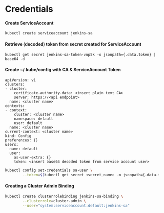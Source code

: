 # Credentials

#### Create ServiceAccount

```text
kubectl create serviceaccount jenkins-sa
```

#### Retrieve \(decoded\) token from secret created for ServiceAccount

```text
kubectl get secret jenkins-sa-token-vnp5k -o jsonpath={.data.token} | base64 -d
```

#### Create ~/.kube/config with CA & ServiceAccount Token

```text
apiVersion: v1
clusters:
- cluster:
    certificate-authority-data: <insert plain text CA>
    server: https://<api endpoint>
  name: <cluster name>
contexts:
- context:
    cluster: <cluster name>
    namespace: default
    user: default
  name: <cluster name>
current-context: <cluster name>
kind: Config
preferences: {}
users:
- name: default
  user:
    as-user-extra: {}
    token: <insert base64 decoded token from service account user>
```

```bash
kubectl config set-credentials sa-user \
        --token=$(kubectl get secret <secret_name> -o jsonpath={.data.token} | base64 -d)
```

#### Creating a Cluster Admin Binding

```bash
kubectl create clusterrolebinding jenkins-sa-binding \
        --clusterrole=cluster-admin \
        --user="system:serviceaccount:default:jenkins-sa"
```



